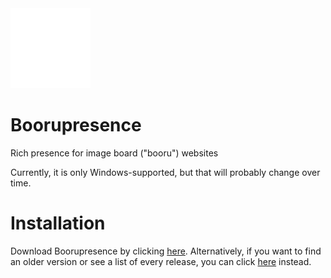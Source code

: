 <img src="assets/img/boorupresence.png" width=128 height=128>

# Boorupresence
Rich presence for image board ("booru") websites

Currently, it is only Windows-supported, but that will probably change over time.

# Installation
Download Boorupresence by clicking [here](https://github.com/Gapva/Boorupresence/releases/latest).
Alternatively, if you want to find an older version or see a list of every release, you can click [here](https://github.com/Gapva/Boorupresence/releases/) instead.
